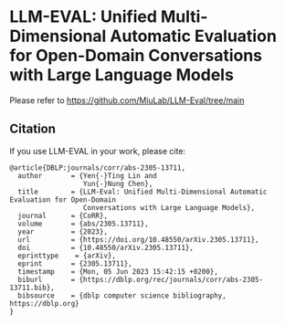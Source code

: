 # LLM-EVAL: Unified Multi-Dimensional Automatic Evaluation for Open-Domain Conversations with Large Language Models


Please refer to https://github.com/MiuLab/LLM-Eval/tree/main

## Citation
If you use LLM-EVAL in your work, please cite:

```
@article{DBLP:journals/corr/abs-2305-13711,
  author       = {Yen{-}Ting Lin and
                  Yun{-}Nung Chen},
  title        = {LLM-Eval: Unified Multi-Dimensional Automatic Evaluation for Open-Domain
                  Conversations with Large Language Models},
  journal      = {CoRR},
  volume       = {abs/2305.13711},
  year         = {2023},
  url          = {https://doi.org/10.48550/arXiv.2305.13711},
  doi          = {10.48550/arXiv.2305.13711},
  eprinttype    = {arXiv},
  eprint       = {2305.13711},
  timestamp    = {Mon, 05 Jun 2023 15:42:15 +0200},
  biburl       = {https://dblp.org/rec/journals/corr/abs-2305-13711.bib},
  bibsource    = {dblp computer science bibliography, https://dblp.org}
}
```
